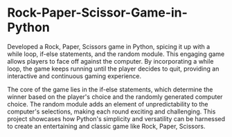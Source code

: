 # Rock-Paper-Scissor-Game-in-Python
Developed a Rock, Paper, Scissors game in Python, spicing it up with a while loop, if-else statements, and the random module. This engaging game allows players to face off against the computer. By incorporating a while loop, the game keeps running until the player decides to quit, providing an interactive and continuous gaming experience.

The core of the game lies in the if-else statements, which determine the winner based on the player's choice and the randomly generated computer choice. The random module adds an element of unpredictability to the computer's selections, making each round exciting and challenging. This project showcases how Python's simplicity and versatility can be harnessed to create an entertaining and classic game like Rock, Paper, Scissors.
